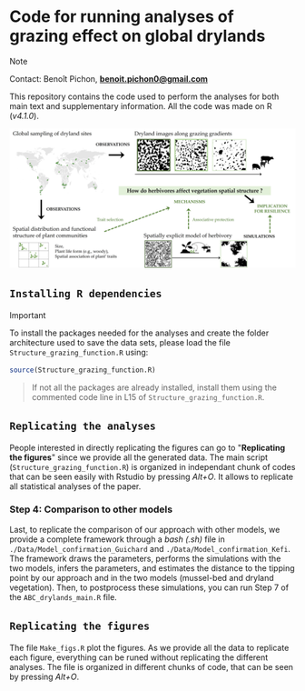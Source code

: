 # Code for running analyses of grazing effect on global drylands

> [!NOTE]
> Contact: Benoît Pichon, **benoit.pichon0@gmail.com**


This repository contains the code used to perform the analyses for both main text and supplementary information. All the code was made on R (*v4.1.0*).

<p align="center">
    <img src="https://github.com/bpichon0/Grazing_patch_vegetation/blob/master/Fig_overview.jpg" width="800">
</p>


## `Installing R dependencies`

> [!IMPORTANT]  
> To install the packages needed for the analyses and create the folder architecture used to save the data sets, please load the file `Structure_grazing_function.R` using: 

```R
source(Structure_grazing_function.R)
```
> If not all the packages are already installed, install them using the commented code line in L15 of `Structure_grazing_function.R`.

## `Replicating the analyses`

People interested in directly replicating the figures can go to "**Replicating the figures**" since we provide all the generated data.
The main script (`Structure_grazing_function.R`) is organized in independant chunk of codes that can be seen easily with Rstudio by pressing *Alt+O*. It allows to replicate all statistical analyses of the paper.

### Step 4: Comparison to other models 

Last, to replicate the comparison of our approach with other models, we provide a complete framework through a *bash (.sh)* file in `./Data/Model_confirmation_Guichard` and `./Data/Model_confirmation_Kefi`.
The framework draws the parameters, performs the simulations with the two models, infers the parameters, and estimates the distance to the tipping point by our approach and in the two models (mussel-bed and dryland vegetation). 
Then, to postprocess these simulations, you can run Step 7 of the `ABC_drylands_main.R` file.

## `Replicating the figures`

The file `Make_figs.R` plot the figures. As we provide all the data to replicate each figure, everything can be runed without replicating the different analyses. The file is organized in different chunks of code, that can be seen by pressing *Alt+O*.

